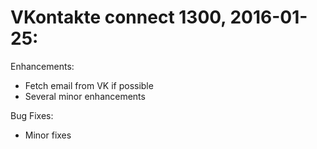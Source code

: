 VKontakte connect 1300, 2016-01-25:
====

Enhancements:
- Fetch email from VK if possible
- Several minor enhancements

Bug Fixes:
- Minor fixes